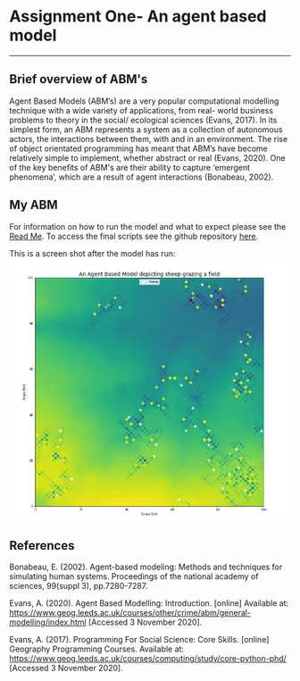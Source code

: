 # Assignment One- An agent based model
---
## Brief overview of ABM's
Agent Based Models (ABM’s) are a very popular computational modelling technique with a wide variety of applications, from real- world business problems to theory in the social/ ecological sciences (Evans, 2017). In its simplest form, an ABM represents a system as a collection of autonomous actors, the interactions between them, with and in an environment. The rise of object orientated programming has meant that ABM’s have become relatively simple to implement, whether abstract or real (Evans, 2020). One of the key benefits of ABM's are their ability to capture ‘emergent phenomena’, which are a result of agent interactions (Bonabeau, 2002). 

## My ABM
For information on how to run the model and what to expect please see the [Read Me](https://github.com/gladyskenyon/Agent-Based-Model/blob/main/README.md).
To access the  final scripts see the github repository [here](https://github.com/gladyskenyon/Agent-Based-Model). 

This is a screen shot after the model has run:
![](https://github.com/gladyskenyon/Agent-Based-Model/blob/main/Capture.PNG?raw=true)

## References
Bonabeau, E. (2002). Agent-based modeling: Methods and techniques for simulating human systems. Proceedings of the national academy of sciences, 99(suppl 3), pp.7280-7287. 

Evans, A. (2020). Agent Based Modelling: Introduction. [online] Available at: <https://www.geog.leeds.ac.uk/courses/other/crime/abm/general-modelling/index.html> [Accessed 3 November 2020].

Evans, A. (2017). Programming For Social Science: Core Skills. [online] Geography Programming Courses. Available at: <https://www.geog.leeds.ac.uk/courses/computing/study/core-python-phd/> [Accessed 3 November 2020].

